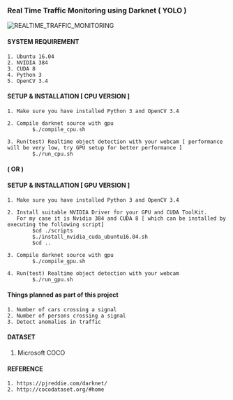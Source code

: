 ### Real Time Traffic Monitoring using Darknet ( YOLO ) 

![REALTIME_TRAFFIC_MONITORING](demo.gif)

#### SYSTEM REQUIREMENT
    1. Ubuntu 16.04
    2. NVIDIA 384
    3. CUDA 8
    4. Python 3
    5. OpenCV 3.4
    
#### SETUP & INSTALLATION [ CPU VERSION ]
   
    1. Make sure you have installed Python 3 and OpenCV 3.4
    
    2. Compile darknet source with gpu
            $./compile_cpu.sh

    3. Run(test) Realtime object detection with your webcam [ performance will be very low, try GPU setup for better performance ]
            $./run_cpu.sh


####            ( OR )

#### SETUP & INSTALLATION [ GPU VERSION ] 

    1. Make sure you have installed Python 3 and OpenCV 3.4

    2. Install suitable NVIDIA Driver for your GPU and CUDA ToolKit. 
       For my case it is Nvidia 384 and CUDA 8 [ which can be installed by executing the following script]
            $cd ./scripts
            $./install_nvidia_cuda_ubuntu16.04.sh
            $cd ..

    3. Compile darknet source with gpu
            $./compile_gpu.sh

    4. Run(test) Realtime object detection with your webcam
            $./run_gpu.sh

#### Things planned as part of this project

    1. Number of cars crossing a signal 
    2. Number of persons crossing a signal 
    3. Detect anomalies in traffic


#### DATASET

1. Microsoft COCO



#### REFERENCE

    1. https://pjreddie.com/darknet/
    2. http://cocodataset.org/#home



